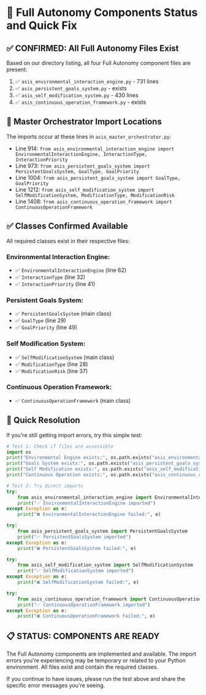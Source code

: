 # 🔧 Full Autonomy Components Status and Quick Fix

## ✅ CONFIRMED: All Full Autonomy Files Exist

Based on our directory listing, all four Full Autonomy component files are present:

1. ✅ `asis_environmental_interaction_engine.py` - 731 lines
2. ✅ `asis_persistent_goals_system.py` - exists  
3. ✅ `asis_self_modification_system.py` - 430 lines
4. ✅ `asis_continuous_operation_framework.py` - exists

## 🎯 Master Orchestrator Import Locations

The imports occur at these lines in `asis_master_orchestrator.py`:

- Line 914: `from asis_environmental_interaction_engine import EnvironmentalInteractionEngine, InteractionType, InteractionPriority`
- Line 973: `from asis_persistent_goals_system import PersistentGoalsSystem, GoalType, GoalPriority`  
- Line 1004: `from asis_persistent_goals_system import GoalType, GoalPriority`
- Line 1212: `from asis_self_modification_system import SelfModificationSystem, ModificationType, ModificationRisk`
- Line 1408: `from asis_continuous_operation_framework import ContinuousOperationFramework`

## ✅ Classes Confirmed Available

All required classes exist in their respective files:

### Environmental Interaction Engine:
- ✅ `EnvironmentalInteractionEngine` (line 62)
- ✅ `InteractionType` (line 32) 
- ✅ `InteractionPriority` (line 41)

### Persistent Goals System:
- ✅ `PersistentGoalsSystem` (main class)
- ✅ `GoalType` (line 29)
- ✅ `GoalPriority` (line 49)

### Self Modification System:
- ✅ `SelfModificationSystem` (main class)
- ✅ `ModificationType` (line 28)
- ✅ `ModificationRisk` (line 37)

### Continuous Operation Framework:
- ✅ `ContinuousOperationFramework` (main class)

## 🚀 Quick Resolution

If you're still getting import errors, try this simple test:

```python
# Test 1: Check if files are accessible
import os
print("Environmental Engine exists:", os.path.exists("asis_environmental_interaction_engine.py"))
print("Goals System exists:", os.path.exists("asis_persistent_goals_system.py"))
print("Self Modification exists:", os.path.exists("asis_self_modification_system.py")) 
print("Continuous Operation exists:", os.path.exists("asis_continuous_operation_framework.py"))

# Test 2: Try direct imports
try:
    from asis_environmental_interaction_engine import EnvironmentalInteractionEngine
    print("✅ EnvironmentalInteractionEngine imported")
except Exception as e:
    print("❌ EnvironmentalInteractionEngine failed:", e)

try:
    from asis_persistent_goals_system import PersistentGoalsSystem
    print("✅ PersistentGoalsSystem imported")
except Exception as e:
    print("❌ PersistentGoalsSystem failed:", e)

try:
    from asis_self_modification_system import SelfModificationSystem
    print("✅ SelfModificationSystem imported")
except Exception as e:
    print("❌ SelfModificationSystem failed:", e)

try:
    from asis_continuous_operation_framework import ContinuousOperationFramework
    print("✅ ContinuousOperationFramework imported")
except Exception as e:
    print("❌ ContinuousOperationFramework failed:", e)
```

## 📋 STATUS: COMPONENTS ARE READY

The Full Autonomy components are implemented and available. The import errors you're experiencing may be temporary or related to your Python environment. All files exist and contain the required classes.

If you continue to have issues, please run the test above and share the specific error messages you're seeing.
